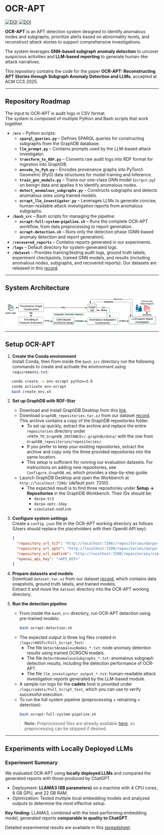 # OCR-APT

[![DOI](https://zenodo.org/badge/DOI/10.5281/zenodo.17107271.svg)](https://doi.org/10.5281/zenodo.17107271)
[![DOI](https://zenodo.org/badge/DOI/10.5281/zenodo.17254415.svg)](https://doi.org/10.5281/zenodo.17254415)


**OCR-APT** is an APT detection system designed to identify anomalous nodes and subgraphs, prioritize alerts based on abnormality levels, and reconstruct attack stories to support comprehensive investigations.  

The system leverages **GNN-based subgraph anomaly detection** to uncover suspicious activities and **LLM-based reporting** to generate human-like attack narratives.  

This repository contains the code for the paper **OCR-APT: Reconstructing APT Stories through Subgraph Anomaly Detection and LLMs**, accepted at ACM CCS 2025.

---
## Repository Roadmap

The input to OCR-APT is audit logs in CSV format.  
The system is composed of multiple Python and Bash scripts that work together.  

- **`/src`** – Python scripts:
  - **`sparql_queries.py`** – Defines SPARQL queries for constructing subgraphs from the GraphDB database.  
  - **`llm_prompt.py`** – Contains prompts used by the LLM-based attack investigator.  
  - **`transform_to_RDF.py`** – Converts raw audit logs into RDF format for ingestion into GraphDB.  
  - **`encode_to_PyG.py`** – Encodes provenance graphs into PyTorch Geometric (PyG) data structures for model training and inference.  
  - **`train_gnn_models.py`** – Trains our one-class GNN model (`ocrgcn.py`) on benign data and applies it to identify anomalous nodes.  
  - **`detect_anomalous_subgraphs.py`** – Constructs subgraphs and detects anomalous ones using trained models.  
  - **`ocrapt_llm_investigator.py`** – Leverages LLMs to generate concise, human-readable attack investigation reports from anomalous subgraphs.  
- **`/bash_src`** – Bash scripts for managing the pipeline:  
  - **`ocrapt-full-system-pipeline.sh`** – Runs the complete OCR-APT workflow, from data preprocessing to report generation.  
  - **`ocrapt-detection.sh`** – Runs only the detection phase (GNN-based anomaly detection and report generation).  
- **`/recovered_reports`** – Contains reports generated in our experiments.  
- **`/logs`** – Default directory for system-generated logs.  
- **`/dataset`** – Provides training/testing audit logs, ground truth labels, experiment checkpoints, trained GNN models, and results (including anomalous nodes, subgraphs, and recovered reports). Our datasets are released in this [record](https://doi.org/10.5281/zenodo.17254415).  

---
## System Architecture

![System Architecture](OCR-APT-system.png)

---

## Setup OCR-APT

1. **Create the Conda environment**  
   Install Conda, then from inside the `bash_src` directory run the following commands to create and activate the environment using `requirements.txt`:
```bash
   conda create -n env-ocrapt python=3.9
   conda activate env-ocrapt
   bash create_env.sh
   ```

2. **Set up GraphDB with RDF-Star**  
   - Download and install GraphDB Desktop from this [link](https://graphdb.ontotext.com/documentation/11.0/graphdb-desktop-installation.html).  
   - Download `GraphDB_repositories.tar.xz` from our dataset [record](https://doi.org/10.5281/zenodo.17254415). This archive contains a copy of the GraphDB repositories folder. 
     - To set up quickly, extract the archive and replace the entire `repositories` directory under `<PATH_TO_GraphDB_INSTANCE>/.graphdb/data/` with the one from `GraphDB_repositories/repositories/`.
     - If you prefer to keep your existing repositories, extract the archive and copy only the three provided repositories into the same location.
     - This setup is sufficient for running our evaluation datasets. For instructions on adding new repositories, see `Configure_GraphDB.md`, which provides a step-by-step guide.
   - Launch GraphDB Desktop and open the Workbench at `http://localhost:7200/` (default port: 7200). 
     - The expected result is to find three repositories under **Setup → Repositories** in the GraphDB Workbench. Their IDs should be:  
       - `darpa-tc3`  
       - `darpa-optc-1day`  
       - `simulated-nodlink` 

3. **Configure system settings**  
   Create a `config.json` file in the OCR-APT working directory as follows (Users should replace the placeholders with their OpenAI API key):  
   ```json
   {
     "repository_url_tc3": "http://localhost:7200//repositories/darpa-tc3",
     "repository_url_optc": "http://localhost:7200/repositories/darpa-optc-1day",
     "repository_url_nodlink": "http://localhost:7200/repositories/simulated-nodlink",
     "openai_api_key": "<API_KEY>"
   }
   ```
   
4. **Prepare datasets and models**  
   Download `dataset.tar.xz` from our dataset [record](https://doi.org/10.5281/zenodo.17254415), which contains data snapshots, ground truth labels, and trained models.  
   Extract it and move the `dataset` directory into the OCR-APT working directory.  


5. **Run the detection pipeline**  
   - From inside the `bash_src` directory, run OCR-APT detection using pre-trained models:  
     ```bash
     bash ocrapt-detection.sh
     ```
   - The expected output is three log files created in `/logs/<HOST>/Full_Script_Test`:
     - The file `DetectAnomalousNodes_*.txt`: node anomaly detection results using trained OCRGCN models.
     - The file `DetectAnomalousSubgraphs_*.txt`: anomalous subgraph detection results, including the detection performance of OCR-APT. 
     - The file `llm_investigator_output_*.txt`: human-readable attack investigation reports generated by the LLM-based module.
   - A sample run logs for the **cadets** host is provided under `/logs/cadets/Full_Script_Test`, which you can use to verify successful execution.
   - To run the full system pipeline (preprocessing + retraining + detection):  
      ```bash
      bash ocrapt-full-system-pipeline.sh
      ```
   > **Note:** Preprocessed files are already available [here](https://doi.org/10.5281/zenodo.17254415), so preprocessing can be skipped if desired.
   
---

## Experiments with Locally Deployed LLMs

### Experiment Summary
We evaluated OCR-APT using **locally deployed LLMs** and compared the generated reports with those produced by ChatGPT.  

- Deployment: **LLAMA3 (8B parameters)** on a machine with 4 CPU cores, 8 GB GPU, and 22 GB RAM.  
- Optimization: Tested multiple local embedding models and analyzed outputs to determine the most effective setup.  

**Key finding:** LLAMA3, combined with the best-performing embedding model, generated reports **comparable in quality to ChatGPT**.  

Detailed experimental results are available in this [spreadsheet](Experiments_with_locally_deployed_LLMs.xlsx).  
